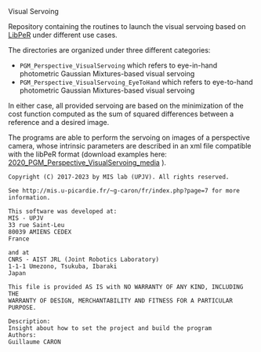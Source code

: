 Visual Servoing

Repository containing the routines to launch the visual servoing based on [LibPeR](https://github.com/PerceptionRobotique/libPeR_base) under different use cases.

The directories are organized under three different categories:

- `PGM_Perspective_VisualServoing` which refers to eye-in-hand photometric Gaussian Mixtures-based visual servoing
- `PGM_Perspective_VisualServoing_EyeToHand` which refers to eye-to-hand photometric Gaussian Mixtures-based visual servoing

In either case, all provided servoing are based on the minimization of the cost function computed as the sum of squared differences between a reference and a desired image.

The programs are able to perform the servoing on images of a perspective camera, whose intrinsic parameters are described in an xml file compatible with the libPeR format (download examples here: [2020_PGM_Perspective_VisualServoing_media](http://mis.u-picardie.fr/~g-caron/data/PeR/2020_PGM_Perspective_VisualServoing_media.zip) 
).

```
Copyright (C) 2017-2023 by MIS lab (UPJV). All rights reserved.

See http://mis.u-picardie.fr/~g-caron/fr/index.php?page=7 for more information.

This software was developed at:
MIS - UPJV
33 rue Saint-Leu
80039 AMIENS CEDEX
France

and at
CNRS - AIST JRL (Joint Robotics Laboratory)
1-1-1 Umezono, Tsukuba, Ibaraki
Japan

This file is provided AS IS with NO WARRANTY OF ANY KIND, INCLUDING THE
WARRANTY OF DESIGN, MERCHANTABILITY AND FITNESS FOR A PARTICULAR PURPOSE.

Description:
Insight about how to set the project and build the program
Authors:
Guillaume CARON

```
